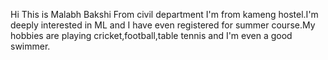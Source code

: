 Hi
This is Malabh Bakshi
From civil department
I'm from kameng hostel.I'm deeply interested in ML and I have even registered for summer course.My hobbies are playing cricket,football,table tennis and I'm even a good swimmer.

